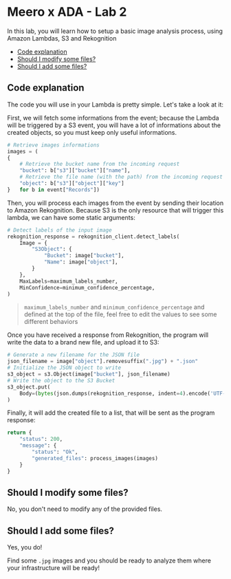 # Meero x ADA - Lab 2 <!-- omit in toc -->

In this lab, you will learn how to setup a basic image analysis process, using Amazon Lambdas, S3 and Rekognition

- [Code explanation](#code-explanation)
- [Should I modify some files?](#should-i-modify-some-files)
- [Should I add some files?](#should-i-add-some-files)

## Code explanation

The code you will use in your Lambda is pretty simple. Let's take a look at it:

First, we will fetch some informations from the event; because the Lambda will be triggered by a S3 event, you will have a lot of informations about the created objects, so you must keep only useful informations.

```python
# Retrieve images informations
images = (
{
    # Retrieve the bucket name from the incoming request
    "bucket": b["s3"]["bucket"]["name"],
    # Retrieve the file name (with the path) from the incoming request
    "object": b["s3"]["object"]["key"]
}   for b in event["Records"])
```

Then, you will process each images from the event by sending their location to Amazon Rekognition. Because S3 is the only resource that will trigger this lambda, we can have some static arguments:

```python
# Detect labels of the input image
rekognition_response = rekognition_client.detect_labels(
    Image = {
        "S3Object": {
            "Bucket": image["bucket"],
            "Name": image["object"],
        }
    },
    MaxLabels=maximum_labels_number,
    MinConfidence=minimum_confidence_percentage,
)
```

> `maximum_labels_number` and `minimum_confidence_percentage` and defined at the top of the file, feel free to edit the values to see some different behaviors

Once you have received a response from Rekognition, the program will write the data to a brand new file, and upload it to S3:

```python
# Generate a new filename for the JSON file
json_filename = image["object"].removesuffix(".jpg") + ".json"
# Initialize the JSON object to write
s3_object = s3.Object(image["bucket"], json_filename)
# Write the object to the S3 Bucket
s3_object.put(
    Body=(bytes(json.dumps(rekognition_response, indent=4).encode('UTF-8')))
)
```

Finally, it will add the created file to a list, that will be sent as the program response:

```python
return {
    "status": 200,
    "message": {
        "status": "Ok",
        "generated_files": process_images(images)
    }
}
```

## Should I modify some files?

No, you don't need to modify any of the provided files.

## Should I add some files?

Yes, you do!

Find some `.jpg` images and you should be ready to analyze them where your infrastructure will be ready!
